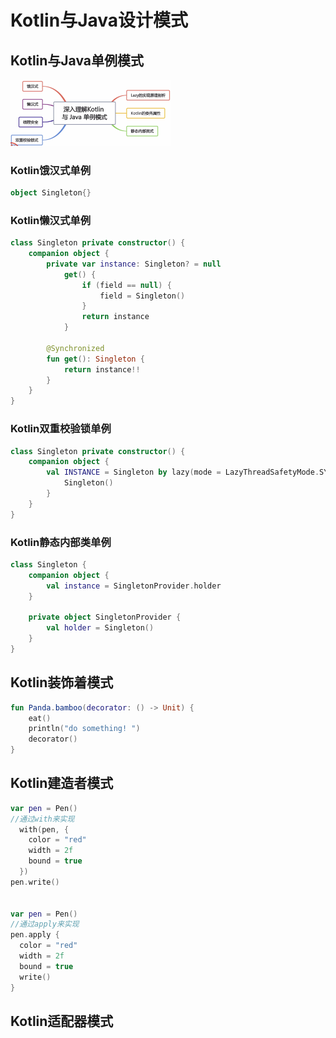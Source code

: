 # Kotlin与Java设计模式

## Kotlin与Java单例模式

<img src="../img/image-20220430155353853.png" alt="image-20220430155353853" style="zoom: 25%;" />

### Kotlin饿汉式单例

```Kotlin
object Singleton{}
```

### Kotlin懒汉式单例

```Kotlin
class Singleton private constructor() {
    companion object {
        private var instance: Singleton? = null
            get() {
                if (field == null) {
                    field = Singleton()
                }
                return instance
            }

        @Synchronized
        fun get(): Singleton {
            return instance!!
        }
    }
}
```

### Kotlin双重校验锁单例

```Kotlin
class Singleton private constructor() {
    companion object {
        val INSTANCE = Singleton by lazy(mode = LazyThreadSafetyMode.SYNCHRONIZED) {
            Singleton()
        }
    }
}
```

### Kotlin静态内部类单例

```Kotlin
class Singleton {
    companion object {
        val instance = SingletonProvider.holder
    }

    private object SingletonProvider {
        val holder = Singleton()
    }
}
```

## Kotlin装饰着模式

```kotlin
fun Panda.bamboo(decorator: () -> Unit) {
    eat()
    println("do something! ")
    decorator()
}
```

## Kotlin建造者模式

```kotlin
var pen = Pen()
//通过with来实现
  with(pen, {
    color = "red"
    width = 2f
    bound = true
  })
pen.write()


var pen = Pen()
//通过apply来实现
pen.apply {
  color = "red"
  width = 2f
  bound = true
  write()
}
```

## Kotlin适配器模式

















